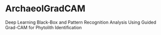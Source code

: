 # ArchaeolGradCAM
Deep Learning Black-Box and Pattern Recognition Analysis Using Guided Grad-CAM for Phytolith Identification
